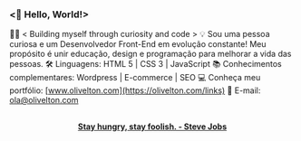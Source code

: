### <🖖 Hello, World!>

🧑‍💻 < Building myself through curiosity and code >
💡 Sou uma pessoa curiosa e um Desenvolvedor Front-End em evolução constante! Meu propósito é unir educação, design e programação para melhorar a vida das pessoas.
🛠 Linguagens: HTML 5 | CSS 3 | JavaScript
📚 Conhecimentos complementares: Wordpress |  E-commerce | SEO
💻 Conheça meu portfólio: [www.olivelton.com](https://olivelton.com/links)
📧 E-mail: ola@olivelton.com

##

<div align="center">
<strong> <a href="https://www.youtube.com/watch?v=UF8uR6Z6KLc&ab_channel=Stanford" target="_blank">Stay hungry, stay foolish. - Steve Jobs</a></strong>
</div>
